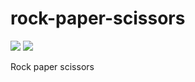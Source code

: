 # rock-paper-scissors

[![](https://img.shields.io/docker/pulls/wasabina67/rock-paper-scissors)](https://hub.docker.com/r/wasabina67/rock-paper-scissors)
[![](https://img.shields.io/docker/stars/wasabina67/rock-paper-scissors)](https://hub.docker.com/r/wasabina67/rock-paper-scissors)

Rock paper scissors
